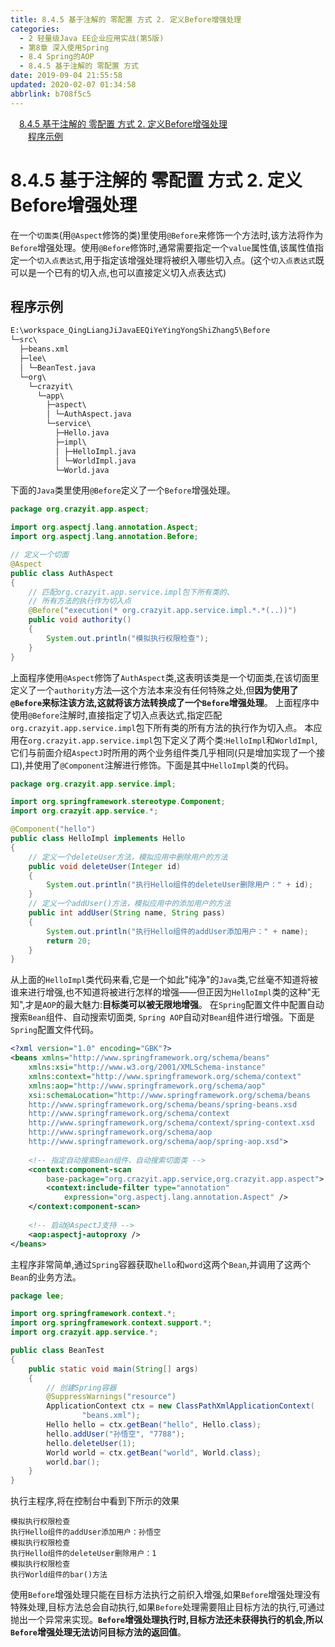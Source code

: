 ```yaml
---
title: 8.4.5 基于注解的 零配置 方式 2. 定义Before增强处理
categories: 
  - 2 轻量级Java EE企业应用实战(第5版)
  - 第8章 深入使用Spring
  - 8.4 Spring的AOP
  - 8.4.5 基于注解的 零配置 方式
date: 2019-09-04 21:55:58
updated: 2020-02-07 01:34:58
abbrlink: b708f5c5
---
```

<div id='my_toc'><a href="/JavaReadingNotes/b708f5c5/#8-4-5-基于注解的-零配置-方式-2-定义Before增强处理" class="header_1">8.4.5 基于注解的 零配置 方式 2. 定义Before增强处理</a>&nbsp;<br><a href="/JavaReadingNotes/b708f5c5/#程序示例" class="header_2">程序示例</a>&nbsp;<br></div>
<style>.header_1{margin-left: 1em;}.header_2{margin-left: 2em;}.header_3{margin-left: 3em;}.header_4{margin-left: 4em;}.header_5{margin-left: 5em;}.header_6{margin-left: 6em;}</style>
<!--more-->
<script>if (navigator.platform.search('arm')==-1){document.getElementById('my_toc').style.display = 'none';}var e,p = document.getElementsByTagName('p');while (p.length>0) {e = p[0];e.parentElement.removeChild(e);}</script>

<!--end-->
<!--SSTStart-->
# 8.4.5 基于注解的 零配置 方式 2. 定义Before增强处理 #
在一个`切面类`(用`@Aspect`修饰的类)里使用`@Before`来修饰一个方法时,该方法将作为`Before`增强处理。使用`@Before`修饰时,通常需要指定一个`value`属性值,该属性值指定一个`切入点表达式`,用于指定该增强处理将被织入哪些切入点。(这个`切入点表达式`既可以是一个已有的切入点,也可以直接定义切入点表达式)
## 程序示例 ##
```cmd
E:\workspace_QingLiangJiJavaEEQiYeYingYongShiZhang5\Before
└─src\
  ├─beans.xml
  ├─lee\
  │ └─BeanTest.java
  └─org\
    └─crazyit\
      └─app\
        ├─aspect\
        │ └─AuthAspect.java
        └─service\
          ├─Hello.java
          ├─impl\
          │ ├─HelloImpl.java
          │ └─WorldImpl.java
          └─World.java
```
下面的`Java`类里使用`@Before`定义了一个`Before`增强处理。
```java
package org.crazyit.app.aspect;

import org.aspectj.lang.annotation.Aspect;
import org.aspectj.lang.annotation.Before;

// 定义一个切面
@Aspect
public class AuthAspect
{
    // 匹配org.crazyit.app.service.impl包下所有类的、
    // 所有方法的执行作为切入点
    @Before("execution(* org.crazyit.app.service.impl.*.*(..))")
    public void authority()
    {
        System.out.println("模拟执行权限检查");
    }
}
```
上面程序使用`@Aspect`修饰了`AuthAspect`类,这表明该类是一个切面类,在该切面里定义了一个`authority`方法—这个方法本来没有任何特殊之处,但**因为使用了`@Before`来标注该方法,这就将该方法转换成了一个`Before`增强处理**。
上面程序中使用`@Before`注解时,直接指定了切入点表达式,指定匹配`org.crazyit.app.service.impl`包下所有类的所有方法的执行作为切入点。
本应用在`org.crazyit.app.service.impl`包下定义了两个类:`HelloImpl`和`WorldImpl`,它们与前面介绍`AspectJ`时所用的两个业务组件类几乎相同(只是增加实现了一个接口),并使用了`@Component`注解进行修饰。下面是其中`HelloImpl`类的代码。
```java
package org.crazyit.app.service.impl;

import org.springframework.stereotype.Component;
import org.crazyit.app.service.*;

@Component("hello")
public class HelloImpl implements Hello
{
    // 定义一个deleteUser方法，模拟应用中删除用户的方法
    public void deleteUser(Integer id)
    {
        System.out.println("执行Hello组件的deleteUser删除用户：" + id);
    }
    // 定义一个addUser()方法，模拟应用中的添加用户的方法
    public int addUser(String name, String pass)
    {
        System.out.println("执行Hello组件的addUser添加用户：" + name);
        return 20;
    }
}
```
从上面的`HelloImpl`类代码来看,它是一个如此"纯净"的`Java`类,它丝毫不知道将被谁来进行增强,也不知道将被进行怎样的增强——但正因为`HelloImpl`类的这种"无知",才是`AOP`的最大魅力:**目标类可以被无限地增强**。
在`Spring`配置文件中配置自动搜索`Bean`组件、自动搜索切面类, `Spring AOP`自动对`Bean`组件进行增强。下面是`Spring`配置文件代码。
```xml
<?xml version="1.0" encoding="GBK"?>
<beans xmlns="http://www.springframework.org/schema/beans"
    xmlns:xsi="http://www.w3.org/2001/XMLSchema-instance"
    xmlns:context="http://www.springframework.org/schema/context"
    xmlns:aop="http://www.springframework.org/schema/aop"
    xsi:schemaLocation="http://www.springframework.org/schema/beans 
    http://www.springframework.org/schema/beans/spring-beans.xsd
    http://www.springframework.org/schema/context
    http://www.springframework.org/schema/context/spring-context.xsd
    http://www.springframework.org/schema/aop
    http://www.springframework.org/schema/aop/spring-aop.xsd">
    
    <!-- 指定自动搜索Bean组件、自动搜索切面类 -->
    <context:component-scan
        base-package="org.crazyit.app.service,org.crazyit.app.aspect">
        <context:include-filter type="annotation"
            expression="org.aspectj.lang.annotation.Aspect" />
    </context:component-scan>
    
    <!-- 启动@AspectJ支持 -->
    <aop:aspectj-autoproxy />
</beans>
```
主程序非常简单,通过`Spring`容器获取`hello`和`word`这两个`Bean`,并调用了这两个`Bean`的业务方法。
```java
package lee;

import org.springframework.context.*;
import org.springframework.context.support.*;
import org.crazyit.app.service.*;

public class BeanTest
{
    public static void main(String[] args)
    {
        // 创建Spring容器
        @SuppressWarnings("resource")
        ApplicationContext ctx = new ClassPathXmlApplicationContext(
                "beans.xml");
        Hello hello = ctx.getBean("hello", Hello.class);
        hello.addUser("孙悟空", "7788");
        hello.deleteUser(1);
        World world = ctx.getBean("world", World.class);
        world.bar();
    }
}
```
执行主程序,将在控制台中看到下所示的效果
```
模拟执行权限检查
执行Hello组件的addUser添加用户：孙悟空
模拟执行权限检查
执行Hello组件的deleteUser删除用户：1
模拟执行权限检查
执行World组件的bar()方法
```
使用`Before`增强处理只能在目标方法执行之前织入增强,如果`Before`增强处理没有特殊处理,目标方法总会自动执行,如果`Before`处理需要阻止目标方法的执行,可通过抛出一个异常来实现。**`Before`增强处理执行时,目标方法还未获得执行的机会,所以`Before`增强处理无法访问目标方法的返回值**。

<!--SSTStop-->
